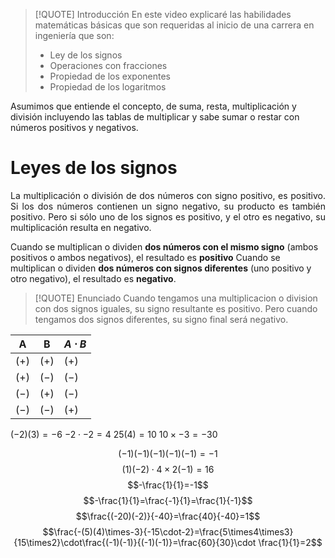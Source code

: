 >[!QUOTE] Introducción
>En este video explicaré las habilidades matemáticas básicas que son requeridas al inicio de una carrera en ingeniería que son:
> - Ley de los signos
> - Operaciones con fracciones
> - Propiedad de los exponentes
> - Propiedad de los logaritmos



Asumimos que entiende el concepto, de suma, resta, multiplicación y división incluyendo las tablas de multiplicar y sabe sumar o restar con números positivos y negativos.
# Leyes de los signos
<p align="justify">La multiplicación o división de dos números con signo positivo, es positivo. 
Si los dos números contienen un signo negativo, su producto es también positivo.
Pero si sólo uno de los signos es positivo, y el otro es negativo, su multiplicación resulta en negativo.</p>


Cuando se multiplican o dividen **dos números con el mismo signo** (ambos positivos o ambos negativos), el resultado es **positivo**
Cuando se multiplican o dividen **dos números con signos diferentes** (uno positivo y otro negativo), el resultado es **negativo**.

>[!QUOTE] Enunciado
>Cuando tengamos una multiplicacion o division con dos signos iguales, su signo resultante es positivo.
>Pero cuando tengamos dos signos diferentes, su signo final será negativo.



| A     | B     | $A\cdot B$ |
| ----- | ----- | ---------- |
| $(+)$ | $(+)$ | $(+)$      |
| $(+)$ | $(-)$ | $(-)$      |
| $(-)$ | $(+)$ | $(-)$      |
| $(-)$ | $(-)$ | $(+)$      |

$(-2)(3)=-6$
$-2\cdot-2=4$
$25(4)=10$
$10\times-3=-30$

$$(-1)(-1)(-1)(-1)(-1)=-1$$
$$(1)(-2)\cdot4\times2(-1)=16$$
$$-\frac{1}{1}=-1$$
$$-\frac{1}{1}=\frac{-1}{1}=\frac{1}{-1}$$
$$\frac{(-20)(-2)}{-40}=\frac{40}{-40}=1$$
$$\frac{-(5)(4)\times-3}{-15\cdot-2}=\frac{5\times4\times3}{15\times2}\cdot\frac{(-1)(-1)}{(-1)(-1)}=\frac{60}{30}\cdot \frac{1}{1}=2$$




